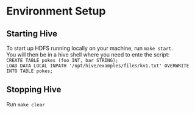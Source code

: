 # Environment Setup

## Starting Hive

To start up HDFS running locally on your machine, run `make start`.  
You will then be in a hive shell where you need to ente the script:  
`CREATE TABLE pokes (foo INT, bar STRING);`  
`LOAD DATA LOCAL INPATH '/opt/hive/examples/files/kv1.txt' OVERWRITE INTO TABLE pokes;`

## Stopping Hive

Run `make clear`
